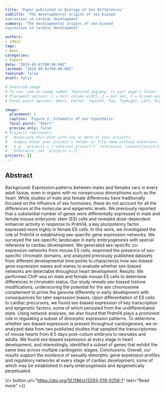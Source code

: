 ```yaml
---
title: 'Paper published in Biology of Sex Differences'
subtitle: 'The developmental origins of sex-biased
expression in cardiac development'
summary: 'The developmental origins of sex-biased
expression in cardiac development'

authors:
- admin
tags:
- News
categories:
- Papers
date: "2019-09-01T00:00:00Z"
lastmod: "2019-09-01T00:00:00Z"
featured: false
draft: false

# Featured image
# To use, add an image named `featured.jpg/png` to your page's folder.
# Placement options: 1 = Full column width, 2 = Out-set, 3 = Screen-width
# Focal point options: Smart, Center, TopLeft, Top, TopRight, Left, Right, BottomLeft, Bottom, BottomRight

image:
  placement: 1
  caption: 'Figure 2. Schematic of our hypothesis'
  focal_point: "Smart"
  preview_only: false
# Projects (optional).
#   Associate this post with one or more of your projects.
#   Simply enter your project's folder or file name without extension.
#   E.g. `projects = ["internal-project"]` references `content/project/deep-learning/index.md`.
#   Otherwise, set `projects = []`.
projects: []
---
```

## Abstract

Background: Expression patterns between males and females vary in every adult tissue, even in organs with no conspicuous dimorphisms such as the heart. While studies of male and female differences have traditionally
focused on the influence of sex hormones, these do not account for all the differences at the molecular and epigenetic levels. We previously reported that a substantial number of genes were differentially expressed in male and female mouse embryonic stem (ES) cells and revealed dose-dependent enhancer activity in response to Prdm14, a key pluripotency factor expressed more highly in female ES cells. In this work, we investigated the role of Prdm14 in establishing sex-specific gene expression networks. We surveyed the sex-specific landscape in early
embryogenesis with special reference to cardiac development. We generated sex-specific co-expression networks from mouse ES cells, examined the presence of sex-specific chromatin domains, and analyzed previously published datasets from different developmental time points to characterize how sex-biased gene expression waxes and wanes to evaluate whether sex-biased networks are detectable throughout heart development.
Results: We performed ChIP-seq on male and female mouse ES cells to determine differences in chromatin status. Our study reveals sex-biased histone modifications, underscoring the potential for the sex chromosome
complement to prime the genome differently in early development with consequences for later expression biases. Upon differentiation of ES cells to cardiac precursors, we found sex-biased expression of key transcription and epigenetic factors, some of which persisted from the undifferentiated state. Using network analyses, we also found that Prdm14 plays a prominent role in regulating a subset of dimorphic expression patterns. To determine whether sex-biased expression is present throughout cardiogenesis, we re-analyzed data from two published studies that sampled the transcriptomes of mouse hearts from 8.5 days post-coitum embryos to neonates and adults. We found sex-biased expression at every stage in heart development, and interestingly, identified a subset of genes that exhibit the same bias across multiple cardiogenic stages.
Conclusions: Overall, our results support the existence of sexually dimorphic gene expression profiles and regulatory networks at every stage of cardiac development, some of which may be established in early
embryogenesis and epigenetically perpetuated.

{{< button url="https://doi.org/10.1186/s13293-019-0259-1" text="Read more" >}}
